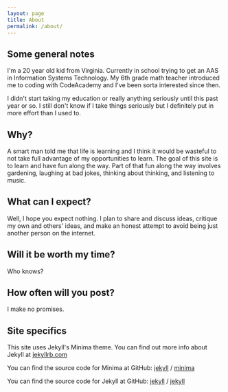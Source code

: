 ```yaml
---
layout: page
title: About
permalink: /about/
---
```


## Some general notes
I'm a 20 year old kid from Virginia. Currently in school trying to get an AAS in Information Systems Technology. My 6th grade math teacher introduced me to coding with CodeAcademy and I've been sorta interested since then. 
  
I didn't start taking my education or really anything seriously until this past year or so. I still don't know if I take things seriously but I definitely put in more effort than I used to.
  
## Why?
  
A smart man told me that life is learning and I think it would be wasteful to not take full advantage of my opportunities to learn. The goal of this site is to learn and have fun along the way. Part of that fun along the way involves gardening, laughing at bad jokes, thinking about thinking, and listening to music. 

## What can I expect?

Well, I hope you expect nothing. I plan to share and discuss ideas, critique my own and others' ideas, and make an honest attempt to avoid being just another person on the internet.

## Will it be worth my time?

Who knows?

## How often will you post?

I make no promises.

## Site specifics
This site uses Jekyll's Minima theme. You can find out more info about Jekyll at [jekyllrb.com](https://jekyllrb.com/)

You can find the source code for Minima at GitHub:
[jekyll][jekyll-organization] /
[minima](https://github.com/jekyll/minima)

You can find the source code for Jekyll at GitHub:
[jekyll][jekyll-organization] /
[jekyll](https://github.com/jekyll/jekyll)


[jekyll-organization]: https://github.com/jekyll


